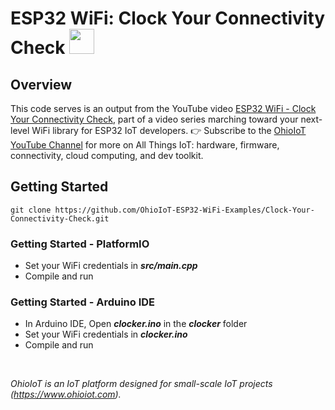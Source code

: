 # ESP32 WiFi: Clock Your Connectivity Check <a href="https://www.ohioiot.com"><img src="https://www.ohioiot.com/images/logo.jpg" width="40" ></a>

## Overview
This code serves is an output from the YouTube video [ESP32 WiFi - Clock Your Connectivity Check](https://youtu.be/ByqUEEmW6Do), part of a video series marching toward your next-level WiFi library for ESP32 IoT developers.  👉 Subscribe to the [OhioIoT YouTube Channel](https://www.youtube.com/@OhioIoT?sub_confirmation=1) for more on All Things IoT: hardware, firmware, connectivity, cloud computing, and dev toolkit.


## Getting Started
```
git clone https://github.com/OhioIoT-ESP32-WiFi-Examples/Clock-Your-Connectivity-Check.git
```


### Getting Started - PlatformIO
- Set your WiFi credentials in ***src/main.cpp***
- Compile and run

### Getting Started - Arduino IDE 
- In Arduino IDE, Open ***clocker.ino*** in the ***clocker*** folder
- Set your WiFi credentials in ***clocker.ino***
- Compile and run

<br>

*OhioIoT is an IoT platform designed for small-scale IoT projects (https://www.ohioiot.com).*


